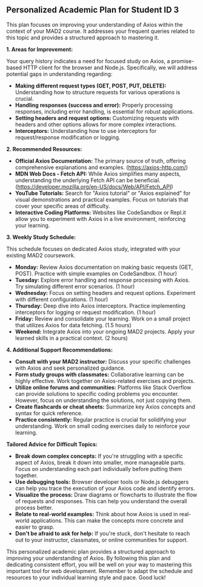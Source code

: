 ## Personalized Academic Plan for Student ID 3

This plan focuses on improving your understanding of Axios within the context of your MAD2 course.  It addresses your frequent queries related to this topic and provides a structured approach to mastering it.

**1. Areas for Improvement:**

Your query history indicates a need for focused study on Axios, a promise-based HTTP client for the browser and Node.js.  Specifically, we will address potential gaps in understanding regarding:

* **Making different request types (GET, POST, PUT, DELETE):**  Understanding how to structure requests for various operations is crucial.
* **Handling responses (success and error):**  Properly processing responses, including error handling, is essential for robust applications.
* **Setting headers and request options:**  Customizing requests with headers and other options allows for more complex interactions.
* **Interceptors:** Understanding how to use interceptors for request/response modification or logging.


**2. Recommended Resources:**

* **Official Axios Documentation:** The primary source of truth, offering comprehensive explanations and examples. (https://axios-http.com/)
* **MDN Web Docs - Fetch API:** While Axios simplifies many aspects, understanding the underlying Fetch API can be beneficial. (https://developer.mozilla.org/en-US/docs/Web/API/Fetch_API)
* **YouTube Tutorials:** Search for "Axios tutorial" or "Axios explained" for visual demonstrations and practical examples.  Focus on tutorials that cover your specific areas of difficulty.
* **Interactive Coding Platforms:** Websites like CodeSandbox or Repl.it allow you to experiment with Axios in a live environment, reinforcing your learning.


**3. Weekly Study Schedule:**

This schedule focuses on dedicated Axios study, integrated with your existing MAD2 coursework.

* **Monday:** Review Axios documentation on making basic requests (GET, POST).  Practice with simple examples on CodeSandbox. (1 hour)
* **Tuesday:** Explore error handling and response processing with Axios.  Try simulating different error scenarios. (1 hour)
* **Wednesday:**  Focus on setting headers and request options.  Experiment with different configurations. (1 hour)
* **Thursday:**  Deep dive into Axios interceptors.  Practice implementing interceptors for logging or request modification. (1 hour)
* **Friday:** Review and consolidate your learning.  Work on a small project that utilizes Axios for data fetching. (1.5 hours)
* **Weekend:** Integrate Axios into your ongoing MAD2 projects.  Apply your learned skills in a practical context. (2 hours)


**4. Additional Support Recommendations:**

* **Consult with your MAD2 instructor:** Discuss your specific challenges with Axios and seek personalized guidance.
* **Form study groups with classmates:** Collaborative learning can be highly effective. Work together on Axios-related exercises and projects.
* **Utilize online forums and communities:** Platforms like Stack Overflow can provide solutions to specific coding problems you encounter.  However, focus on understanding the solutions, not just copying them.
* **Create flashcards or cheat sheets:** Summarize key Axios concepts and syntax for quick reference.
* **Practice consistently:**  Regular practice is crucial for solidifying your understanding.  Work on small coding exercises daily to reinforce your learning.


**Tailored Advice for Difficult Topics:**

* **Break down complex concepts:**  If you're struggling with a specific aspect of Axios, break it down into smaller, more manageable parts.  Focus on understanding each part individually before putting them together.
* **Use debugging tools:**  Browser developer tools or Node.js debuggers can help you trace the execution of your Axios code and identify errors.
* **Visualize the process:** Draw diagrams or flowcharts to illustrate the flow of requests and responses.  This can help you understand the overall process better.
* **Relate to real-world examples:**  Think about how Axios is used in real-world applications.  This can make the concepts more concrete and easier to grasp.
* **Don't be afraid to ask for help:**  If you're stuck, don't hesitate to reach out to your instructor, classmates, or online communities for support.


This personalized academic plan provides a structured approach to improving your understanding of Axios. By following this plan and dedicating consistent effort, you will be well on your way to mastering this important tool for web development. Remember to adapt the schedule and resources to your individual learning style and pace. Good luck!